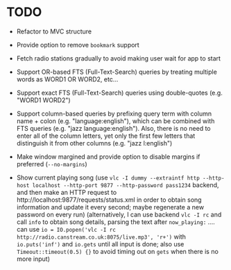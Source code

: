 # TODO

- Refactor to MVC structure
- Provide option to remove `bookmark` support
- Fetch radio stations gradually to avoid making user wait for app to start


- Support OR-based FTS (Full-Text-Search) queries by treating multiple words as WORD1 OR WORD2, etc...
- Support exact FTS (Full-Text-Search) queries using double-quotes (e.g. "WORD1 WORD2")
- Support column-based queries by prefixing query term with column name + colon (e.g. "language:english"), which can be combined with FTS queries (e.g. "jazz language:english"). Also, there is no need to enter all of the column letters, yet only the first few letters that distinguish it from other columns (e.g. "jazz l:english")

- Make window margined and provide option to disable margins if preferred (`--no-margins`)

- Show current playing song (use `vlc -I dummy --extraintf http --http-host localhost --http-port 9877 --http-password pass1234` backend, and then make an HTTP request to http://localhost:9877/requests/status.xml in order to obtain song information and update it every second; maybe regenerate a new password on every run) (alternatively, I can use backend `vlc -I rc` and call `info` to obtain song details, parsing the text after `now_playing:` .... can use `io = IO.popen('vlc -I rc http://radio.canstream.co.uk:8075/live.mp3', 'r+')` with `io.puts('inf')` and `io.gets` until all input is done; also use `Timeout::timeout(0.5) {}` to avoid timing out on `gets` when there is no more input)
